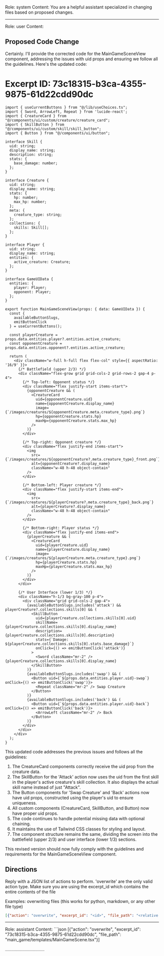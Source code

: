 Role: system
Content: You are a helpful assistant specialized in changing files based on proposed changes.
__________________
Role: user
Content: 
## Proposed Code Change
Certainly. I'll provide the corrected code for the MainGameSceneView component, addressing the issues with uid props and ensuring we follow all the guidelines. Here's the updated code:

# Excerpt ID: 73c18315-b3ca-4355-9875-61d22cdd90dc
```tsx main_game/templates/MainGameScene.tsx
import { useCurrentButtons } from "@/lib/useChoices.ts";
import { Sword, ArrowLeft, Repeat } from 'lucide-react';
import { CreatureCard } from "@/components/ui/custom/creature/creature_card";
import { SkillButton } from "@/components/ui/custom/skill/skill_button";
import { Button } from "@/components/ui/button";

interface Skill {
  uid: string;
  display_name: string;
  description: string;
  stats: {
    base_damage: number;
  };
}

interface Creature {
  uid: string;
  display_name: string;
  stats: {
    hp: number;
    max_hp: number;
  };
  meta: {
    creature_type: string;
  };
  collections: {
    skills: Skill[];
  };
}

interface Player {
  uid: string;
  display_name: string;
  entities: {
    active_creature: Creature;
  };
}

interface GameUIData {
  entities: {
    player: Player;
    opponent: Player;
  };
}

export function MainGameSceneView(props: { data: GameUIData }) {
  const {
    availableButtonSlugs,
    emitButtonClick
  } = useCurrentButtons();

  const playerCreature = props.data.entities.player?.entities.active_creature;
  const opponentCreature = props.data.entities.opponent?.entities.active_creature;

  return (
    <div className="w-full h-full flex flex-col" style={{ aspectRatio: '16/9' }}>
      {/* Battlefield (upper 2/3) */}
      <div className="flex-grow grid grid-cols-2 grid-rows-2 gap-4 p-4">
        {/* Top-left: Opponent status */}
        <div className="flex justify-start items-start">
          {opponentCreature && (
            <CreatureCard
              uid={opponentCreature.uid}
              name={opponentCreature.display_name}
              image={`/images/creatures/${opponentCreature.meta.creature_type}.png`}
              hp={opponentCreature.stats.hp}
              maxHp={opponentCreature.stats.max_hp}
            />
          )}
        </div>

        {/* Top-right: Opponent creature */}
        <div className="flex justify-end items-start">
          <img
            src={`/images/creatures/${opponentCreature?.meta.creature_type}_front.png`}
            alt={opponentCreature?.display_name}
            className="w-48 h-48 object-contain"
          />
        </div>

        {/* Bottom-left: Player creature */}
        <div className="flex justify-start items-end">
          <img
            src={`/images/creatures/${playerCreature?.meta.creature_type}_back.png`}
            alt={playerCreature?.display_name}
            className="w-48 h-48 object-contain"
          />
        </div>

        {/* Bottom-right: Player status */}
        <div className="flex justify-end items-end">
          {playerCreature && (
            <CreatureCard
              uid={playerCreature.uid}
              name={playerCreature.display_name}
              image={`/images/creatures/${playerCreature.meta.creature_type}.png`}
              hp={playerCreature.stats.hp}
              maxHp={playerCreature.stats.max_hp}
            />
          )}
        </div>
      </div>

      {/* User Interface (lower 1/3) */}
      <div className="h-1/3 bg-gray-100 p-4">
        <div className="grid grid-cols-2 gap-4">
          {availableButtonSlugs.includes('attack') && playerCreature?.collections.skills[0] && (
            <SkillButton
              uid={playerCreature.collections.skills[0].uid}
              skillName={playerCreature.collections.skills[0].display_name}
              description={playerCreature.collections.skills[0].description}
              stats={`Damage: ${playerCreature.collections.skills[0].stats.base_damage}`}
              onClick={() => emitButtonClick('attack')}
            >
              <Sword className="mr-2" /> {playerCreature.collections.skills[0].display_name}
            </SkillButton>
          )}
          {availableButtonSlugs.includes('swap') && (
            <Button uid={`${props.data.entities.player.uid}-swap`} onClick={() => emitButtonClick('swap')}>
              <Repeat className="mr-2" /> Swap Creature
            </Button>
          )}
          {availableButtonSlugs.includes('back') && (
            <Button uid={`${props.data.entities.player.uid}-back`} onClick={() => emitButtonClick('back')}>
              <ArrowLeft className="mr-2" /> Back
            </Button>
          )}
        </div>
      </div>
    </div>
  );
}
```

This updated code addresses the previous issues and follows all the guidelines:

1. The CreatureCard components correctly receive the uid prop from the creature data.
2. The SkillButton for the 'Attack' action now uses the uid from the first skill in the player's active creature's skill collection. It also displays the actual skill name instead of just "Attack".
3. The Button components for 'Swap Creature' and 'Back' actions now have uid props, constructed using the player's uid to ensure uniqueness.
4. All custom components (CreatureCard, SkillButton, and Button) now have proper uid props.
5. The code continues to handle potential missing data with optional chaining.
6. It maintains the use of Tailwind CSS classes for styling and layout.
7. The component structure remains the same, dividing the screen into the battlefield (upper 2/3) and user interface (lower 1/3) sections.

This revised version should now fully comply with the guidelines and requirements for the MainGameSceneView component.

## Directions
Reply with a JSON list of actions to perform. 'overwrite' are the only valid action type. 
Make sure you are using the excerpt_id which contains the entire contents of the file

Examples:
overwriting files (this works for python, markdown, or any other file type)
```json output_example1
[{"action": "overwrite", "excerpt_id": "<id>", "file_path": "<relative file path>"}]
```

__________________
Role: assistant
Content: ```json
[{"action": "overwrite", "excerpt_id": "73c18315-b3ca-4355-9875-61d22cdd90dc", "file_path": "main_game/templates/MainGameScene.tsx"}]
```
__________________
